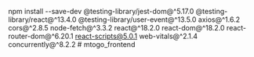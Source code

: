 npm install --save-dev @testing-library/jest-dom@^5.17.0 @testing-library/react@^13.4.0 @testing-library/user-event@^13.5.0 axios@^1.6.2 cors@^2.8.5 node-fetch@^3.3.2 react@^18.2.0 react-dom@^18.2.0 react-router-dom@^6.20.1 react-scripts@5.0.1 web-vitals@^2.1.4 concurrently@^8.2.2
#   m t o g o _ f r o n t e n d  
 